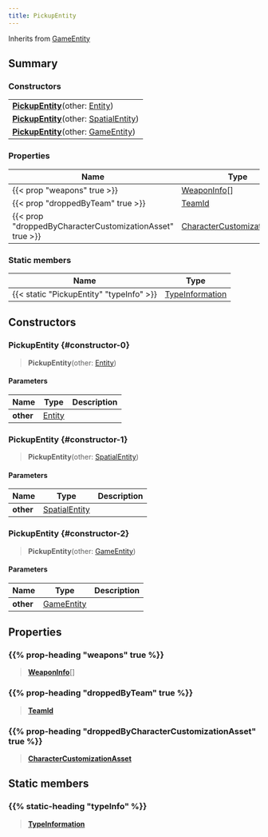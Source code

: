 ```yaml
---
title: PickupEntity
---
```


Inherits from [GameEntity](/vext/ref/client/type/gameentity)

## Summary

### Constructors

|  |
| --- |
| **[PickupEntity](#constructor-0)**(other: [Entity](/vext/ref/shared/type/entity)) |
| **[PickupEntity](#constructor-1)**(other: [SpatialEntity](/vext/ref/shared/type/spatialentity)) |
| **[PickupEntity](#constructor-2)**(other: [GameEntity](/vext/ref/client/type/gameentity)) |

### Properties

| Name | Type |
| ---- | ---- |
| {{< prop "weapons" true >}} | [WeaponInfo](/vext/ref/client/type/weaponInfo)[] |
| {{< prop "droppedByTeam" true >}} | [TeamId](/vext/ref/fb/teamid) |
| {{< prop "droppedByCharacterCustomizationAsset" true >}} | [CharacterCustomizationAsset](/vext/ref/fb/charactercustomizationasset) |

### Static members

| Name | Type |
| ---- | ---- |
| {{< static "PickupEntity" "typeInfo" >}} | [TypeInformation](/vext/ref/shared/type/typeinformation) |

## Constructors

### PickupEntity {#constructor-0}

> **PickupEntity**(other: [Entity](/vext/ref/shared/type/entity))

#### Parameters

| Name | Type | Description |
| ---- | ---- | ----------- |
| **other** | [Entity](/vext/ref/shared/type/entity) |  |

### PickupEntity {#constructor-1}

> **PickupEntity**(other: [SpatialEntity](/vext/ref/shared/type/spatialentity))

#### Parameters

| Name | Type | Description |
| ---- | ---- | ----------- |
| **other** | [SpatialEntity](/vext/ref/shared/type/spatialentity) |  |

### PickupEntity {#constructor-2}

> **PickupEntity**(other: [GameEntity](/vext/ref/client/type/gameentity))

#### Parameters

| Name | Type | Description |
| ---- | ---- | ----------- |
| **other** | [GameEntity](/vext/ref/client/type/gameentity) |  |

## Properties

### {{% prop-heading "weapons" true %}}

> **[WeaponInfo](/vext/ref/client/type/weaponInfo)**[]

### {{% prop-heading "droppedByTeam" true %}}

> **[TeamId](/vext/ref/fb/teamid)**

### {{% prop-heading "droppedByCharacterCustomizationAsset" true %}}

> **[CharacterCustomizationAsset](/vext/ref/fb/charactercustomizationasset)**

## Static members

### {{% static-heading "typeInfo" %}}

> **[TypeInformation](/vext/ref/shared/type/typeinformation)**

